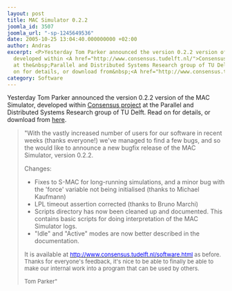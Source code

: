 ```yaml
---
layout: post
title: MAC Simulator 0.2.2
joomla_id: 3507
joomla_url: "-sp-1245649536"
date: 2005-10-25 13:04:40.000000000 +02:00
author: Andras
excerpt: <P>Yesterday Tom Parker announced the version 0.2.2 version of the MAC Simulator,
  developed within <A href="http://www.consensus.tudelft.nl/">Consensus project</A>
  at the&nbsp;Parallel and Distributed Systems Research group of TU Delft.&nbsp;Read
  on for details, or download from&nbsp;<A href="http://www.consensus.tudelft.nl/software.html">here</A>.</P>
category: Software
---
```

<P>Yesterday Tom Parker announced the version 0.2.2 version of the MAC Simulator, developed within <A href="http://www.consensus.tudelft.nl/">Consensus project</A> at the&nbsp;Parallel and Distributed Systems Research group of TU Delft.&nbsp;Read on for details, or download from&nbsp;<A href="http://www.consensus.tudelft.nl/software.html">here</A>.</P><BLOCKQUOTE dir=ltr style="MARGIN-RIGHT: 0px">
<P>"With the vastly increased number of users for our software in recent weeks (thanks everyone!) we've managed to find a few bugs, and so the would like to announce a new bugfix release of the MAC Simulator, version 0.2.2.</P>
<P>Changes:</P>
<UL>
<LI>Fixes to S-MAC for long-running simulations, and a minor bug with the 'force' variable not being initialised (thanks to Michael Kaufmann)</LI>
<LI>LPL timeout assertion corrected (thanks to Bruno Marchi)</LI>
<LI>Scripts directory has now been cleaned up and documented. This contains basic scripts for doing interpretation of the MAC Simulator logs.</LI>
<LI>"Idle" and "Active" modes are now better described in the documentation.</LI></UL>
<P>It is available at <A href="http://www.consensus.tudelft.nl/software.html"><U><FONT color=#0000ff size=2>http://www.consensus.tudelft.nl/software.html</U></FONT></A><FONT size=2> as before. Thanks for everyone's feedback, it's nice to be able to finally be able to make our internal work into a program that can be used by others.</P>
<P>Tom Parker"</FONT></P></BLOCKQUOTE>
